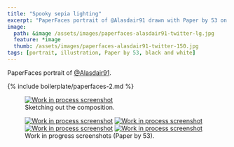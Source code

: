 ```yaml
---
title: "Spooky sepia lighting"
excerpt: "PaperFaces portrait of @Alasdair91 drawn with Paper by 53 on an iPad."
image: 
  path: &image /assets/images/paperfaces-alasdair91-twitter-lg.jpg 
  feature: *image
  thumb: /assets/images/paperfaces-alasdair91-twitter-150.jpg
tags: [portrait, illustration, Paper by 53, black and white]
---
```


PaperFaces portrait of [@Alasdair91](http://twitter.com/alasdair91).

{% include boilerplate/paperfaces-2.md %}

<figure>
	<a href="{{ site.url }}/assets/images/paperfaces-alasdair91-process-1-lg.jpg"><img src="{{ site.url }}/assets/images/paperfaces-alasdair91-process-1-750.jpg" alt="Work in process screenshot"></a>
	<figcaption>Sketching out the composition.</figcaption>
</figure>

<figure class="half">
	<a href="{{ site.url }}/assets/images/paperfaces-alasdair91-process-2-lg.jpg"><img src="{{ site.url }}/assets/images/paperfaces-alasdair91-process-2-600.jpg" alt="Work in process screenshot"></a>
	<a href="{{ site.url }}/assets/images/paperfaces-alasdair91-process-3-lg.jpg"><img src="{{ site.url }}/assets/images/paperfaces-alasdair91-process-3-600.jpg" alt="Work in process screenshot"></a>
	<a href="{{ site.url }}/assets/images/paperfaces-alasdair91-process-4-lg.jpg"><img src="{{ site.url }}/assets/images/paperfaces-alasdair91-process-4-600.jpg" alt="Work in process screenshot"></a>
	<a href="{{ site.url }}/assets/images/paperfaces-alasdair91-process-5-lg.jpg"><img src="{{ site.url }}/assets/images/paperfaces-alasdair91-process-5-600.jpg" alt="Work in process screenshot"></a>
	<figcaption>Work in progress screenshots (Paper by 53).</figcaption>
</figure>
